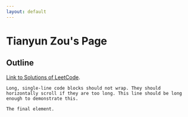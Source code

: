 ```yaml
---
layout: default
---
```



# Tianyun Zou's Page

## Outline

[Link to Solutions of LeetCode](./leetcode-solutions.html).


```
Long, single-line code blocks should not wrap. They should horizontally scroll if they are too long. This line should be long enough to demonstrate this.
```

```
The final element.
```

